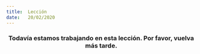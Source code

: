 ```yaml
---
title:  Lección
date:   20/02/2020
---
```


### <center>Todavía estamos trabajando en esta lección. Por favor, vuelva más tarde.</center>